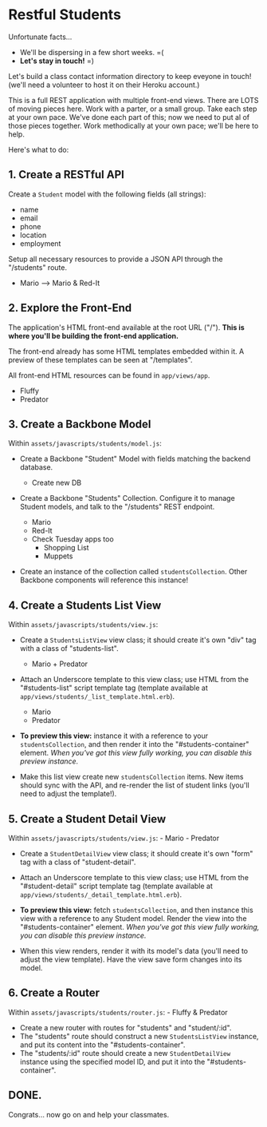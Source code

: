 # Restful Students

Unfortunate facts…

- We'll be dispersing in a few short weeks. =(
- **Let's stay in touch!** =)

Let's build a class contact information directory to keep eveyone in touch! (we'll need a volunteer to host it on their Heroku account.)

This is a full REST application with multiple front-end views. There are LOTS of moving pieces here. Work with a parter, or a small group. Take each step at your own pace. We've done each part of this; now we need to put al of those pieces together. Work methodically at your own pace; we'll be here to help.

Here's what to do:

## 1. Create a RESTful API

Create a `Student` model with the following fields (all strings):

- name
- email
- phone
- location
- employment
      
Setup all necessary resources to provide a JSON API through the "/students" route.

- Mario --> Mario & Red-It

## 2. Explore the Front-End

The application's HTML front-end available at the root URL ("/"). **This is where you'll be building the front-end application.**

The front-end already has some HTML templates embedded within it. A preview of these templates can be seen at "/templates".

All front-end HTML resources can be found in `app/views/app`.

- Fluffy
- Predator

## 3. Create a Backbone Model

Within `assets/javascripts/students/model.js`:

- Create a Backbone "Student" Model with fields matching the backend database. 
	- Create new DB

- Create a Backbone "Students" Collection. Configure it to manage Student models, and talk to the "/students" REST endpoint.
	- Mario
	- Red-It
	- Check Tuesday apps too
		- Shopping List
		- Muppets

- Create an instance of the collection called `studentsCollection`. Other Backbone components will reference this instance!

## 4. Create a Students List View

Within `assets/javascripts/students/view.js`:

- Create a `StudentsListView` view class; it should create it's own "div" tag with a class of "students-list".
	- Mario + Predator

- Attach an Underscore template to this view class; use HTML from the "#students-list" script template tag (template available at `app/views/students/_list_template.html.erb`).
	- Mario
	- Predator

- **To preview this view:** instance it with a reference to your `studentsCollection`, and then render it into the "#students-container" element. *When you've got this view fully working, you can disable this preview instance.*

- Make this list view create new `studentsCollection` items. New items should sync with the API, and re-render the list of student links (you'll need to adjust the template!).

## 5. Create a Student Detail View

Within `assets/javascripts/students/view.js`:
	- Mario
	- Predator
	
- Create a `StudentDetailView` view class; it should create it's own "form" tag with a class of "student-detail".

- Attach an Underscore template to this view class; use HTML from the "#student-detail" script template tag (template available at `app/views/students/_detail_template.html.erb`).

- **To preview this view:** fetch `studentsCollection`, and then instance this view with a reference to any Student model. Render the view into the "#students-container" element. *When you've got this view fully working, you can disable this preview instance.*

- When this view renders, render it with its model's data (you'll need to adjust the view template). Have the view save form changes into its model.

## 6. Create a Router

Within `assets/javascripts/students/router.js`:
	- Fluffy & Predator
	
- Create a new router with routes for "students" and "student/:id".
- The "students" route should construct a new `StudentsListView` instance, and put its content into the "#students-container".
- The "students/:id" route should create a new `StudentDetailView` instance using the specified model ID, and put it into the "#students-container".

## DONE.

Congrats… now go on and help your classmates.



